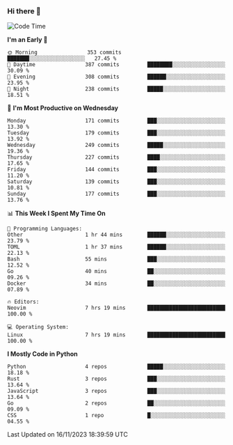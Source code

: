 ### Hi there 👋
<!--START_SECTION:waka-->
![Code Time](http://img.shields.io/badge/Code%20Time-203%20hrs%2040%20mins-blue)

**I'm an Early 🐤** 

```text
🌞 Morning                353 commits         ███████░░░░░░░░░░░░░░░░░░   27.45 % 
🌆 Daytime                387 commits         ████████░░░░░░░░░░░░░░░░░   30.09 % 
🌃 Evening                308 commits         ██████░░░░░░░░░░░░░░░░░░░   23.95 % 
🌙 Night                  238 commits         █████░░░░░░░░░░░░░░░░░░░░   18.51 % 
```
📅 **I'm Most Productive on Wednesday** 

```text
Monday                   171 commits         ███░░░░░░░░░░░░░░░░░░░░░░   13.30 % 
Tuesday                  179 commits         ███░░░░░░░░░░░░░░░░░░░░░░   13.92 % 
Wednesday                249 commits         █████░░░░░░░░░░░░░░░░░░░░   19.36 % 
Thursday                 227 commits         ████░░░░░░░░░░░░░░░░░░░░░   17.65 % 
Friday                   144 commits         ███░░░░░░░░░░░░░░░░░░░░░░   11.20 % 
Saturday                 139 commits         ███░░░░░░░░░░░░░░░░░░░░░░   10.81 % 
Sunday                   177 commits         ███░░░░░░░░░░░░░░░░░░░░░░   13.76 % 
```


📊 **This Week I Spent My Time On** 

```text
💬 Programming Languages: 
Other                    1 hr 44 mins        ██████░░░░░░░░░░░░░░░░░░░   23.79 % 
TOML                     1 hr 37 mins        ██████░░░░░░░░░░░░░░░░░░░   22.13 % 
Bash                     55 mins             ███░░░░░░░░░░░░░░░░░░░░░░   12.52 % 
Go                       40 mins             ██░░░░░░░░░░░░░░░░░░░░░░░   09.26 % 
Docker                   34 mins             ██░░░░░░░░░░░░░░░░░░░░░░░   07.89 % 

🔥 Editors: 
Neovim                   7 hrs 19 mins       █████████████████████████   100.00 % 

💻 Operating System: 
Linux                    7 hrs 19 mins       █████████████████████████   100.00 % 
```

**I Mostly Code in Python** 

```text
Python                   4 repos             █████░░░░░░░░░░░░░░░░░░░░   18.18 % 
Rust                     3 repos             ███░░░░░░░░░░░░░░░░░░░░░░   13.64 % 
JavaScript               3 repos             ███░░░░░░░░░░░░░░░░░░░░░░   13.64 % 
Go                       2 repos             ██░░░░░░░░░░░░░░░░░░░░░░░   09.09 % 
CSS                      1 repo              █░░░░░░░░░░░░░░░░░░░░░░░░   04.55 % 
```




 Last Updated on 16/11/2023 18:39:59 UTC
<!--END_SECTION:waka-->

<!--
**YoganshSharma/YoganshSharma** is a ✨ _special_ ✨ repository because its `README.md` (this file) appears on your GitHub profile.

Here are some ideas to get you started:

- 🔭 I’m currently working on ...
- 🌱 I’m currently learning ...
- 👯 I’m looking to collaborate on ...
- 🤔 I’m looking for help with ...
- 💬 Ask me about ...
- 📫 How to reach me: ...
- 😄 Pronouns: ...
- ⚡ Fun fact: ...
-->

